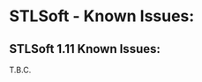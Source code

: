 # STLSoft - Known Issues:

## STLSoft 1.11 Known Issues:

T.B.C.



<!-- ########################### end of file ########################### -->

